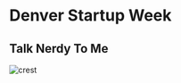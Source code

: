 # Denver Startup Week

## Talk Nerdy To Me
![crest](https://secure.gravatar.com/avatar/aa8ea677b07f626479fd280049b0e19f?s=75)

